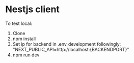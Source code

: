 # Nestjs client

To test local:
1. Clone
2. npm install
3. Set ip for backend in .env_development followingly: "NEXT_PUBLIC_API=http://localhost:{BACKENDPORT}"
4. npm run dev
